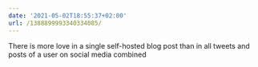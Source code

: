 ```yaml
---
date: '2021-05-02T18:55:37+02:00'
url: /1388899993340334085/
---
```

There is more love in a single self-hosted blog post than in all tweets and posts of a user on social media combined
